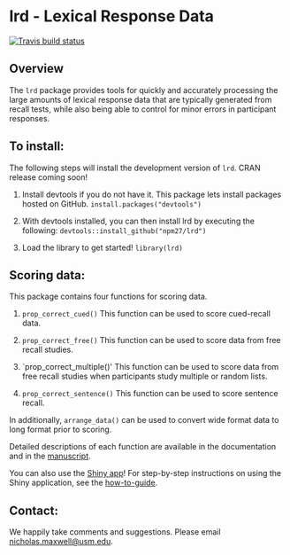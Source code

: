 # lrd - Lexical Response Data

[![Travis build status](https://travis-ci.com/npm27/lrd.svg?branch=master)](https://travis-ci.com/github/npm27/lrd)

## Overview

The `lrd` package provides tools for quickly and accurately processing the large amounts of lexical response data that are typically generated from recall tests, while also being able to control for minor errors in participant responses.

## To install:

The following steps will install the development version of `lrd`. CRAN release coming soon!

  1. Install devtools if you do not have it. This package lets install packages hosted on GitHub. `install.packages("devtools")`

  2. With devtools installed, you can then install lrd by executing the following: `devtools::install_github("npm27/lrd")`

  3. Load the library to get started! `library(lrd)`

## Scoring data:

This package contains four functions for scoring data.

  1. `prop_correct_cued()` This function can be used to score cued-recall data.

  2. `prop_correct_free()` This function can be used to score data from free recall studies.

  3. `prop_correct_multiple()' This function can be used to score data from free recall studies when participants study multiple or random lists.
  
  4. `prop_correct_sentence()` This function can be used to score sentence recall.

In additionally, `arrange_data()` can be used to convert wide format data to long format prior to scoring.

Detailed descriptions of each function are available in the documentation and in the [manuscript](https://osf.io/r942y/).

You can also use the [Shiny app](https://npm27.shinyapps.io/lrd_shiny/)! For step-by-step instructions on using the Shiny application, see the [how-to-guide](https://www.macapsych.com/lexical-re).

## Contact:

We happily take comments and suggestions. Please email nicholas.maxwell@usm.edu.

